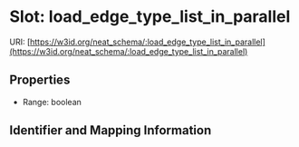 # Slot: load_edge_type_list_in_parallel

URI: [https://w3id.org/neat_schema/:load_edge_type_list_in_parallel](https://w3id.org/neat_schema/:load_edge_type_list_in_parallel)



<!-- no inheritance hierarchy -->


## Properties

 * Range: boolean



## Identifier and Mapping Information





